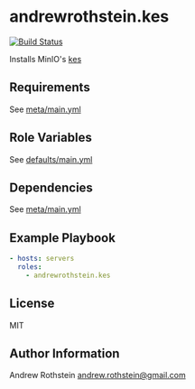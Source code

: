 andrewrothstein.kes
=========
[![Build Status](https://travis-ci.org/andrewrothstein/ansible-kes.svg?branch=master)](https://travis-ci.org/andrewrothstein/ansible-kes)

Installs MinIO's [kes](https://github.com/minio/kes)

Requirements
------------

See [meta/main.yml](meta/main.yml)

Role Variables
--------------

See [defaults/main.yml](defaults/main.yml)

Dependencies
------------

See [meta/main.yml](meta/main.yml)

Example Playbook
----------------

```yml
- hosts: servers
  roles:
    - andrewrothstein.kes
```

License
-------

MIT

Author Information
------------------

Andrew Rothstein <andrew.rothstein@gmail.com>
